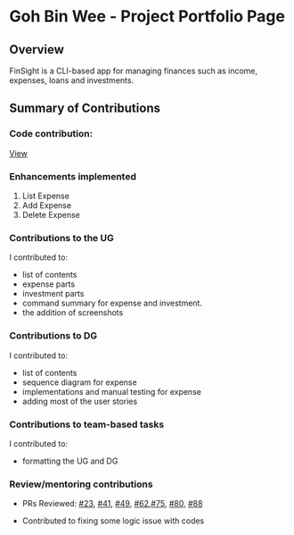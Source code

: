 # Goh Bin Wee - Project Portfolio Page

## Overview
FinSight is a CLI-based app for managing finances such as income, expenses, loans and investments.

## Summary of Contributions

### Code contribution:
[View](https://nus-cs2113-ay2526s1.github.io/tp-dashboard/?search=gbinw128&breakdown=true&sort=groupTitle%20dsc&sortWithin=title&since=2025-09-19T00%3A00%3A00&timeframe=commit&mergegroup=&groupSelect=groupByRepos&checkedFileTypes=docs~functional-code~test-code~other&filteredFileName=&tabOpen=true&tabType=authorship&tabAuthor=gbinw128&tabRepo=AY2526S1-CS2113-T10-1%2Ftp%5Bmaster%5D&authorshipIsMergeGroup=false&authorshipFileTypes=docs~functional-code~test-code&authorshipIsBinaryFileTypeChecked=false&authorshipIsIgnoredFilesChecked=false)

### Enhancements implemented

1. List Expense
2. Add Expense
3. Delete Expense


### Contributions to the UG
I contributed to: 
* list of contents
* expense parts 
* investment parts
* command summary for expense and investment.
* the addition of screenshots


### Contributions to DG
I contributed to:
* list of contents
* sequence diagram for expense
* implementations and manual testing for expense
* adding most of the user stories


### Contributions to team-based tasks
I contributed to:
* formatting the UG and DG

### Review/mentoring contributions
* PRs Reviewed: [#23](https://github.com/AY2526S1-CS2113-T10-1/tp/pull/23), [#41](https://github.com/AY2526S1-CS2113-T10-1/tp/pull/41), [#49](https://github.com/AY2526S1-CS2113-T10-1/tp/pull/49), [#62](https://github.com/AY2526S1-CS2113-T10-1/tp/pull/62),[#75](https://github.com/AY2526S1-CS2113-T10-1/tp/pull/75), [#80](https://github.com/AY2526S1-CS2113-T10-1/tp/pull/80), [#88](https://github.com/AY2526S1-CS2113-T10-1/tp/pull/88)

* Contributed to fixing some logic issue with codes